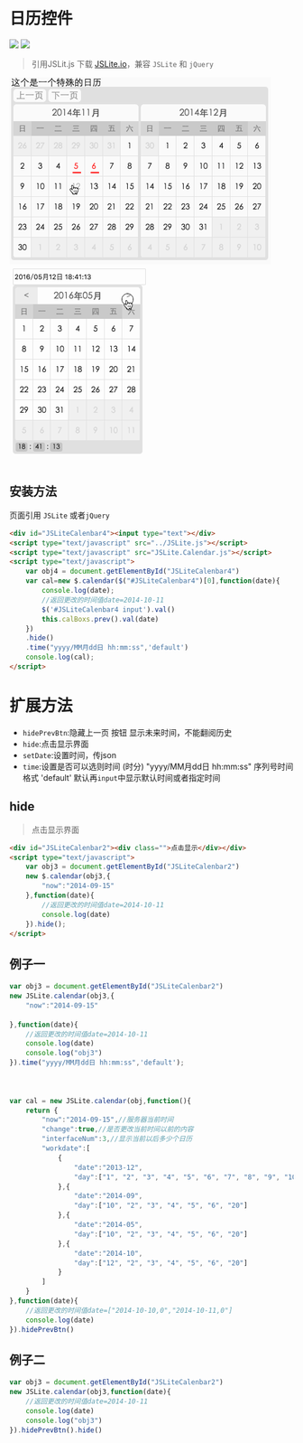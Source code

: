 # 日历控件

[![](http://jaywcjlove.github.io/sb/plugin/jslite.svg)](https://github.com/JSLite/JSLite) [![](http://jaywcjlove.github.io/sb/i/segmentfault.svg)](https://segmentfault.com/t/jslite)

> 引用JSLit.js 下载 [JSLite.io](http://JSlite.io)，兼容 `JSLite` 和 `jQuery`

![日历控件](https://raw.githubusercontent.com/JSLite/calendar/master/calendar.gif "日历控件")  
![日历控件](https://raw.githubusercontent.com/JSLite/calendar/master/calendar2.gif "日历控件")  

## 安装方法

页面引用 `JSLite` 或者`jQuery`  


```html 
<div id="JSLiteCalenbar4"><input type="text"></div>
<script type="text/javascript" src="../JSLite.js"></script>
<script type="text/javascript" src="JSLite.Calendar.js"></script>
<script type="text/javascript">
    var obj4 = document.getElementById("JSLiteCalenbar4")
    var cal=new $.calendar($("#JSLiteCalenbar4")[0],function(date){
        console.log(date);
        //返回更改的时间值date=2014-10-11
        $('#JSLiteCalenbar4 input').val()
        this.calBoxs.prev().val(date)
    })
    .hide()
    .time("yyyy/MM月dd日 hh:mm:ss",'default')
    console.log(cal);
</script>
```

# 扩展方法 

- `hidePrevBtn`:隐藏上一页 按钮 显示未来时间，不能翻阅历史
- `hide`:点击显示界面  
- `setDate`:设置时间，传json
- `time`:设置是否可以选则时间 (时分) 
    "yyyy/MM月dd日 hh:mm:ss" 序列号时间格式
    'default' 默认再`input`中显示默认时间或者指定时间

## hide 

> 点击显示界面

```html
<div id="JSLiteCalenbar2"><div class="">点击显示</div></div>
<script type="text/javascript">
    var obj3 = document.getElementById("JSLiteCalenbar2")
    new $.calendar(obj3,{
        "now":"2014-09-15"
    },function(date){
        //返回更改的时间值date=2014-10-11
        console.log(date)
    }).hide();
</script>
```

## 例子一

```js
var obj3 = document.getElementById("JSLiteCalenbar2")
new JSLite.calendar(obj3,{
    "now":"2014-09-15"
    
},function(date){
    //返回更改的时间值date=2014-10-11
    console.log(date)
    console.log("obj3")
}).time("yyyy/MM月dd日 hh:mm:ss",'default');
 
 
 
var cal = new JSLite.calendar(obj,function(){
    return {
        "now":"2014-09-15",//服务器当前时间
        "change":true,//是否更改当前时间以前的内容
        "interfaceNum":3,//显示当前以后多少个日历
        "workdate":[
            {
                "date":"2013-12",
                "day":["1", "2", "3", "4", "5", "6", "7", "8", "9", "10", "20"] 
            },{
                "date":"2014-09",
                "day":["10", "2", "3", "4", "5", "6", "20"] 
            },{
                "date":"2014-05",
                "day":["10", "2", "3", "4", "5", "6", "20"] 
            },{
                "date":"2014-10",
                "day":["12", "2", "3", "4", "5", "6", "20"] 
            }
        ]
    }
},function(date){
    //返回更改的时间值date=["2014-10-10,0","2014-10-11,0"]
    console.log(date)
}).hidePrevBtn()
```

## 例子二

```js
var obj3 = document.getElementById("JSLiteCalenbar2")
new JSLite.calendar(obj3,function(date){
    //返回更改的时间值date=2014-10-11
    console.log(date)
    console.log("obj3")
}).hidePrevBtn().hide()
```
